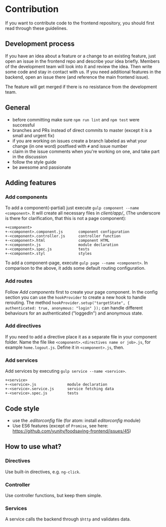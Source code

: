 # Contribution
If you want to contribute code to the frontend repository, you should first read through these guidelines.

## Development process

If you have an idea about a feature or a change to an existing feature, just open an issue in the frontend repo and describe your idea briefly. Members of the development team will look into it and review the idea. Then write some code and stay in contact with us. If you need additional features in the backend, open an issue there (and reference the main frontend issue).

The feature will get merged if there is no resistance from the development team.

## General
* before committing make sure `npm run lint` and `npm test` were successful
* branches and PRs instead of direct commits to master (except it is a small and urgent fix)
* if you are working on issues create a branch labeled as what your change (in one word) postfixed with `#` and issue number
* claim in the issue comments when you're working on one, and take part in the discussion
* follow the style guide
* be awesome and passionate

## Adding features

### Add components
To add a component(-partial) just execute `gulp component --name <component>`. It will create all necessary files in *client/app/_<component>* (The underscore is there for clarification, that this is not a page component):
```
+<component>
+-<component>.component.js       component configuration
+-<component>.controller.js      controller function
+-<component>.html               component HTML
+-<component>.js                 module declaration
+-<component>.spec.js            tests
+-<component>.styl               styles
```

To add a component-page, execute `gulp page --name <component>`. In comparison to the above, it adds some default routing configuration.

### Add routes
Follow *Add components* first to create your page component.
In the config section you can use the `hookProvider` to create a new hook to handle rerouting.
The method `hookProvider.setup("targetState", { authenticated: true, anonymous: "login" });` can handle different behaviours for an authenticated ("loggedIn") and anonymous state.

### Add directives
If you need to add a directive place it as a separate file in your component folder. Name the file like `<component>.<directives name or job>.js`, for example `home.logout.js`. Define it in `<component>.js`, then.

### Add services
Add services by executing `gulp service --name <service>`.
```
+<service>
+-<service>.js              module declaration
+-<service>.service.js      service fetching data
+-<service>.spec.js         tests
```

## Code style
* use the *.editorconfig* file (for atom: install *editorconfig* module)
* Use ES6 features (except of `Promise`, see here: https://github.com/yunity/foodsaving-frontend/issues/45)

## How to use what?

### Directives
Use built-in directives, e.g. `ng-click`.

### Controller
Use controller functions, but keep them simple.

### Services
A service calls the backend through `$http` and validates data.
